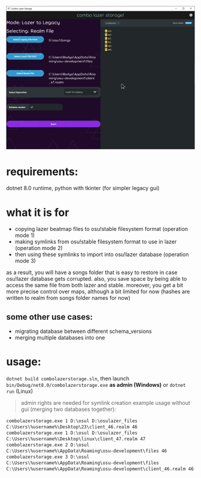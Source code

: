 ![Demo Screenshot](demo.png)

# requirements:
dotnet 8.0 runtime, python with tkinter (for simpler legacy gui)

# what it is for
- copying lazer beatmap files to osu!stable filesystem format (operation mode 1)
- making symlinks from osu!stable filesystem format to use in lazer (operation mode 2)
- then using these symlinks to import into osu!lazer database (operation mode 3)

as a result, you will have a songs folder that is easy to restore in case osu!lazer database gets corrupted. also, you save space by being able to access the same file from both lazer and stable.
moreover, you get a bit more precise control over maps, although a bit limited for now (hashes are written to realm from songs folder names for now)

## some other use cases:
- migrating database between different schema_versions
- merging multiple databases into one
# usage:
`dotnet build combolazerstorage.sln`, then launch `bin/Debug/net8.0/combolazerstorage.exe` **as admin (Windows)** or `dotnet run` (Linux)
>admin rights are needed for symlink creation
example usage without gui (merging two databases together):
```
combolazerstorage.exe 1 D:\osul D:\osulazer_files C:\Users\%username%\Desktop\23\client_46.realm 46
combolazerstorage.exe 1 D:\osul D:\osulazer_files C:\Users\%username%\Desktop\linux\client_47.realm 47
combolazerstorage.exe 2 D:\osul C:\Users\%username%\AppData\Roaming\osu-development\files 46
combolazerstorage.exe 3 D:\osul C:\Users\%username%\AppData\Roaming\osu-development\files C:\Users\%username%\AppData\Roaming\osu-development\client_46.realm 46
```

